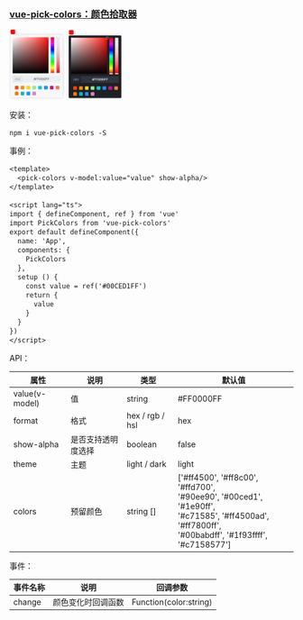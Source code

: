 ### [vue-pick-colors：颜色拾取器](https://github.com/qiuzongyuan/vue-pick-colors)

<img src="./images/effect-light.png" style="zoom:20%;" />
<img src="./images/effect-dark.png" style="zoom:20%;" />

安装：

```
npm i vue-pick-colors -S
```

事例：

```vue
<template>
  <pick-colors v-model:value="value" show-alpha/>
</template>

<script lang="ts">
import { defineComponent, ref } from 'vue'
import PickColors from 'vue-pick-colors'
export default defineComponent({
  name: 'App',
  components: {
    PickColors
  },
  setup () {
    const value = ref('#00CED1FF')
    return {
      value
    }
  }
})
</script>
```

API：

| 属性           | 说明               | 类型              | 默认值                                                                                                                                                |
| -------------- | ------------------ |-----------------|----------------------------------------------------------------------------------------------------------------------------------------------------|
| value(v-model) | 值                 | string          | #FF0000FF                                                                                                                                          |
| format         | 格式               | hex / rgb / hsl | hex                                                                                                                                                |
| show-alpha     | 是否支持透明度选择 | boolean         | false                                                                                                                                              |
| theme          | 主题               | light / dark    | light                                                                                                                                              |
| colors         | 预留颜色           | string []       | ['#ff4500', '#ff8c00', '#ffd700',<br> '#90ee90', '#00ced1', '#1e90ff',<br> '#c71585', '#ff4500ad', '#ff7800ff',<br> '#00babdff', '#1f93ffff', '#c7158577'] |


事件：

| 事件名称 | 说明               | 回调参数               |
| -------- | ------------------ | ---------------------- |
| change   | 颜色变化时回调函数 | Function(color:string) |
